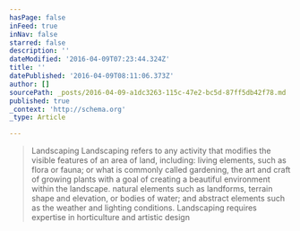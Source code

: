 ```yaml
---
hasPage: false
inFeed: true
inNav: false
starred: false
description: ''
dateModified: '2016-04-09T07:23:44.324Z'
title: ''
datePublished: '2016-04-09T08:11:06.373Z'
author: []
sourcePath: _posts/2016-04-09-a1dc3263-115c-47e2-bc5d-87ff5db42f78.md
published: true
_context: 'http://schema.org'
_type: Article

---
```

> Landscaping
> Landscaping refers to any activity that modifies the visible features of an area of land, including:
> living elements, such as flora or fauna; or what is commonly called gardening, the art and craft of growing plants with a goal of creating a beautiful environment within the landscape.
> natural elements such as landforms, terrain shape and elevation, or bodies of water; and
> abstract elements such as the weather and lighting conditions.
> Landscaping requires expertise in horticulture and artistic design